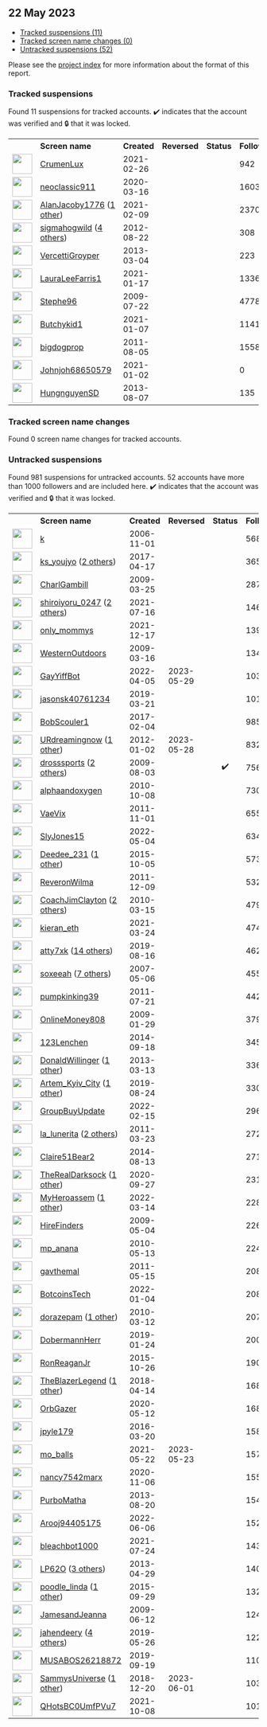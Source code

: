 ## 22 May 2023

* [Tracked suspensions (11)](#tracked-suspensions)
* [Tracked screen name changes (0)](#tracked-screen-name-changes)
* [Untracked suspensions (52)](#untracked-suspensions)

Please see the [project index](https://github.com/travisbrown/twitter-watch) for more information about the format of this report.

### Tracked suspensions

Found 11 suspensions for tracked accounts.
  ✔️ indicates that the account was verified and 🔒 that it was locked.

<table>
    <tr>
        <th></th>
        <th align="left">Screen name</th>
        <th align="left">Created</th>
        <th align="left">Reversed</th>
        <th align="left">Status</th>
        <th align="left">Followers</th>
        <th align="left">Ranking</th></tr>
    </tr>
        <tr>
            <td><a href="https://twitter.com/intent/user?user_id=1365395579027783685">
                <img src="https://pbs.twimg.com/profile_images/1365395694761164806/1JI7oAUQ_normal.jpg" width="40px" height="40px" align="center"/></a>
            </td>
            <td>
                <a href="https://twitter.com/CrumenLux">CrumenLux</a></td>
            <td>2021-02-26</td>
            <td></td>
            <td align="center"></td>
            <td>942</td>
            <td>12224</td>
        </tr>
        <tr>
            <td><a href="https://twitter.com/intent/user?user_id=1239656399782674432">
                <img src="https://pbs.twimg.com/profile_images/1570952351371894784/UErR5C6H_normal.jpg" width="40px" height="40px" align="center"/></a>
            </td>
            <td>
                <a href="https://twitter.com/neoclassic911">neoclassic911</a></td>
            <td>2020-03-16</td>
            <td></td>
            <td align="center"></td>
            <td>1603</td>
            <td>15998</td>
        </tr>
        <tr>
            <td><a href="https://twitter.com/intent/user?user_id=1359247990427426818">
                <img src="https://pbs.twimg.com/profile_images/1503471660028018688/cPn8EZXZ_normal.jpg" width="40px" height="40px" align="center"/></a>
            </td>
            <td>
                <a href="https://twitter.com/AlanJacoby1776">AlanJacoby1776</a>&nbsp;(<a href="https://api.memory.lol/v1/tw/id/1359247990427426818">1 other</a>)&nbsp;</td>
            <td>2021-02-09</td>
            <td></td>
            <td align="center"></td>
            <td>2370</td>
            <td>28478</td>
        </tr>
        <tr>
            <td><a href="https://twitter.com/intent/user?user_id=772784960">
                <img src="https://pbs.twimg.com/profile_images/1540355518333583360/QPqXxM-R_normal.jpg" width="40px" height="40px" align="center"/></a>
            </td>
            <td>
                <a href="https://twitter.com/sigmahogwild">sigmahogwild</a>&nbsp;(<a href="https://api.memory.lol/v1/tw/id/772784960">4 others</a>)&nbsp;</td>
            <td>2012-08-22</td>
            <td></td>
            <td align="center"></td>
            <td>308</td>
            <td>34944</td>
        </tr>
        <tr>
            <td><a href="https://twitter.com/intent/user?user_id=1240480488">
                <img src="https://pbs.twimg.com/profile_images/1586973692310888448/dT3eO2I2_normal.jpg" width="40px" height="40px" align="center"/></a>
            </td>
            <td>
                <a href="https://twitter.com/VercettiGroyper">VercettiGroyper</a></td>
            <td>2013-03-04</td>
            <td></td>
            <td align="center"></td>
            <td>223</td>
            <td>46343</td>
        </tr>
        <tr>
            <td><a href="https://twitter.com/intent/user?user_id=1350767890522398725">
                <img src="https://pbs.twimg.com/profile_images/1598815421205041155/NJK_Lq8q_normal.jpg" width="40px" height="40px" align="center"/></a>
            </td>
            <td>
                <a href="https://twitter.com/LauraLeeFarris1">LauraLeeFarris1</a></td>
            <td>2021-01-17</td>
            <td></td>
            <td align="center"></td>
            <td>1336</td>
            <td>64632</td>
        </tr>
        <tr>
            <td><a href="https://twitter.com/intent/user?user_id=59031002">
                <img src="https://pbs.twimg.com/profile_images/1538904970870800384/AY8c4hOc_normal.jpg" width="40px" height="40px" align="center"/></a>
            </td>
            <td>
                <a href="https://twitter.com/Stephe96">Stephe96</a></td>
            <td>2009-07-22</td>
            <td></td>
            <td align="center"></td>
            <td>4778</td>
            <td>66637</td>
        </tr>
        <tr>
            <td><a href="https://twitter.com/intent/user?user_id=1347132656719302658">
                <img src="https://pbs.twimg.com/profile_images/1597723080977178624/9gcKAbPa_normal.jpg" width="40px" height="40px" align="center"/></a>
            </td>
            <td>
                <a href="https://twitter.com/Butchykid1">Butchykid1</a></td>
            <td>2021-01-07</td>
            <td></td>
            <td align="center"></td>
            <td>1141</td>
            <td>69619</td>
        </tr>
        <tr>
            <td><a href="https://twitter.com/intent/user?user_id=348776201">
                <img src="https://pbs.twimg.com/profile_images/1467308573675900930/QyEIaCrG_normal.jpg" width="40px" height="40px" align="center"/></a>
            </td>
            <td>
                <a href="https://twitter.com/bigdogprop">bigdogprop</a></td>
            <td>2011-08-05</td>
            <td></td>
            <td align="center"></td>
            <td>1558</td>
            <td>85442</td>
        </tr>
        <tr>
            <td><a href="https://twitter.com/intent/user?user_id=1345393640802283522">
                <img src="https://abs.twimg.com/sticky/default_profile_images/default_profile_normal.png" width="40px" height="40px" align="center"/></a>
            </td>
            <td>
                <a href="https://twitter.com/Johnjoh68650579">Johnjoh68650579</a></td>
            <td>2021-01-02</td>
            <td></td>
            <td align="center"></td>
            <td>0</td>
            <td>88785</td>
        </tr>
        <tr>
            <td><a href="https://twitter.com/intent/user?user_id=1652442991">
                <img src="https://pbs.twimg.com/profile_images/1194373857156595712/JYmnb0g5_normal.jpg" width="40px" height="40px" align="center"/></a>
            </td>
            <td>
                <a href="https://twitter.com/HungnguyenSD">HungnguyenSD</a></td>
            <td>2013-08-07</td>
            <td></td>
            <td align="center"></td>
            <td>135</td>
            <td>90704</td>
        </tr></table>

### Tracked screen name changes

Found 0 screen name changes for tracked accounts.

### Untracked suspensions

Found 981 suspensions for untracked accounts.
52 accounts have more than 1000 followers and are included here.
  ✔️ indicates that the account was verified and 🔒 that it was locked.

<table>
    <tr>
        <th></th>
        <th align="left">Screen name</th>
        <th align="left">Created</th>
        <th align="left">Reversed</th>
        <th align="left">Status</th>
        <th align="left">Followers</th>
    </tr>
        <tr>
            <td><a href="https://twitter.com/intent/user?user_id=11222">
                <img src="https://pbs.twimg.com/profile_images/1218053987796078592/qhRXk9D4_normal.jpg" width="40px" height="40px" align="center"/></a>
            </td>
            <td>
                <a href="https://twitter.com/k">k</a></td>
            <td>2006-11-01</td>
            <td></td>
            <td align="center"></td>
            <td>56873</td>
        </tr>
        <tr>
            <td><a href="https://twitter.com/intent/user?user_id=853953063190544387">
                <img src="https://pbs.twimg.com/profile_images/1598139803005898752/di6z6DbL_normal.jpg" width="40px" height="40px" align="center"/></a>
            </td>
            <td>
                <a href="https://twitter.com/ks_youjyo">ks_youjyo</a>&nbsp;(<a href="https://api.memory.lol/v1/tw/id/853953063190544387">2 others</a>)&nbsp;</td>
            <td>2017-04-17</td>
            <td></td>
            <td align="center"></td>
            <td>36515</td>
        </tr>
        <tr>
            <td><a href="https://twitter.com/intent/user?user_id=26521626">
                <img src="https://pbs.twimg.com/profile_images/735601313963225088/l6VkL4jY_normal.jpg" width="40px" height="40px" align="center"/></a>
            </td>
            <td>
                <a href="https://twitter.com/CharlGambill">CharlGambill</a></td>
            <td>2009-03-25</td>
            <td></td>
            <td align="center"></td>
            <td>28774</td>
        </tr>
        <tr>
            <td><a href="https://twitter.com/intent/user?user_id=1416008499272716297">
                <img src="https://pbs.twimg.com/profile_images/1504135352260341763/Bkm1TtHu_normal.jpg" width="40px" height="40px" align="center"/></a>
            </td>
            <td>
                <a href="https://twitter.com/shiroiyoru_0247">shiroiyoru_0247</a>&nbsp;(<a href="https://api.memory.lol/v1/tw/id/1416008499272716297">2 others</a>)&nbsp;</td>
            <td>2021-07-16</td>
            <td></td>
            <td align="center"></td>
            <td>14697</td>
        </tr>
        <tr>
            <td><a href="https://twitter.com/intent/user?user_id=1471826998452531206">
                <img src="https://pbs.twimg.com/profile_images/1589233517187178497/uQD0ZwoQ_normal.jpg" width="40px" height="40px" align="center"/></a>
            </td>
            <td>
                <a href="https://twitter.com/only_mommys">only_mommys</a></td>
            <td>2021-12-17</td>
            <td></td>
            <td align="center"></td>
            <td>13978</td>
        </tr>
        <tr>
            <td><a href="https://twitter.com/intent/user?user_id=24770136">
                <img src="https://pbs.twimg.com/profile_images/1875933160/RED_OUTLINED_normal.png" width="40px" height="40px" align="center"/></a>
            </td>
            <td>
                <a href="https://twitter.com/WesternOutdoors">WesternOutdoors</a></td>
            <td>2009-03-16</td>
            <td></td>
            <td align="center"></td>
            <td>13446</td>
        </tr>
        <tr>
            <td><a href="https://twitter.com/intent/user?user_id=1511272287244210181">
                <img src="https://pbs.twimg.com/profile_images/1512173238536732678/B6b8BQ_b_normal.jpg" width="40px" height="40px" align="center"/></a>
            </td>
            <td>
                <a href="https://twitter.com/GayYiffBot">GayYiffBot</a></td>
            <td>2022-04-05</td>
            <td>2023-05-29</td>
            <td align="center"></td>
            <td>10346</td>
        </tr>
        <tr>
            <td><a href="https://twitter.com/intent/user?user_id=1108877967457845248">
                <img src="https://pbs.twimg.com/profile_images/1598694275092316160/Qatm190W_normal.jpg" width="40px" height="40px" align="center"/></a>
            </td>
            <td>
                <a href="https://twitter.com/jasonsk40761234">jasonsk40761234</a></td>
            <td>2019-03-21</td>
            <td></td>
            <td align="center"></td>
            <td>10146</td>
        </tr>
        <tr>
            <td><a href="https://twitter.com/intent/user?user_id=827980751089963008">
                <img src="https://pbs.twimg.com/profile_images/889237441319768069/g9_ViM-F_normal.jpg" width="40px" height="40px" align="center"/></a>
            </td>
            <td>
                <a href="https://twitter.com/BobScouler1">BobScouler1</a></td>
            <td>2017-02-04</td>
            <td></td>
            <td align="center"></td>
            <td>9856</td>
        </tr>
        <tr>
            <td><a href="https://twitter.com/intent/user?user_id=453437056">
                <img src="https://pbs.twimg.com/profile_images/1899736696/rocks_normal.jpg" width="40px" height="40px" align="center"/></a>
            </td>
            <td>
                <a href="https://twitter.com/URdreamingnow">URdreamingnow</a>&nbsp;(<a href="https://api.memory.lol/v1/tw/id/453437056">1 other</a>)&nbsp;</td>
            <td>2012-01-02</td>
            <td>2023-05-28</td>
            <td align="center"></td>
            <td>8324</td>
        </tr>
        <tr>
            <td><a href="https://twitter.com/intent/user?user_id=62657173">
                <img src="https://pbs.twimg.com/profile_images/1476678814805598208/Zvu5tbPy_normal.jpg" width="40px" height="40px" align="center"/></a>
            </td>
            <td>
                <a href="https://twitter.com/drosssports">drosssports</a>&nbsp;(<a href="https://api.memory.lol/v1/tw/id/62657173">2 others</a>)&nbsp;</td>
            <td>2009-08-03</td>
            <td></td>
            <td align="center">✔️</td>
            <td>7568</td>
        </tr>
        <tr>
            <td><a href="https://twitter.com/intent/user?user_id=200190616">
                <img src="https://pbs.twimg.com/profile_images/1400561469/temple_small_normal.jpg" width="40px" height="40px" align="center"/></a>
            </td>
            <td>
                <a href="https://twitter.com/alphaandoxygen">alphaandoxygen</a></td>
            <td>2010-10-08</td>
            <td></td>
            <td align="center"></td>
            <td>7306</td>
        </tr>
        <tr>
            <td><a href="https://twitter.com/intent/user?user_id=402911521">
                <img src="https://pbs.twimg.com/profile_images/1568955350899892224/hZSG95WN_normal.jpg" width="40px" height="40px" align="center"/></a>
            </td>
            <td>
                <a href="https://twitter.com/VaeVix">VaeVix</a></td>
            <td>2011-11-01</td>
            <td></td>
            <td align="center"></td>
            <td>6556</td>
        </tr>
        <tr>
            <td><a href="https://twitter.com/intent/user?user_id=1521982343556128768">
                <img src="https://pbs.twimg.com/profile_images/1588222821309751301/Yqb5ktF0_normal.jpg" width="40px" height="40px" align="center"/></a>
            </td>
            <td>
                <a href="https://twitter.com/SlyJones15">SlyJones15</a></td>
            <td>2022-05-04</td>
            <td></td>
            <td align="center"></td>
            <td>6344</td>
        </tr>
        <tr>
            <td><a href="https://twitter.com/intent/user?user_id=3868881826">
                <img src="https://pbs.twimg.com/profile_images/1281099989133991936/y9ZjRozQ_normal.jpg" width="40px" height="40px" align="center"/></a>
            </td>
            <td>
                <a href="https://twitter.com/Deedee_231">Deedee_231</a>&nbsp;(<a href="https://api.memory.lol/v1/tw/id/3868881826">1 other</a>)&nbsp;</td>
            <td>2015-10-05</td>
            <td></td>
            <td align="center"></td>
            <td>5735</td>
        </tr>
        <tr>
            <td><a href="https://twitter.com/intent/user?user_id=432145626">
                <img src="https://pbs.twimg.com/profile_images/1326099684654510080/NFXsxS7X_normal.jpg" width="40px" height="40px" align="center"/></a>
            </td>
            <td>
                <a href="https://twitter.com/ReveronWilma">ReveronWilma</a></td>
            <td>2011-12-09</td>
            <td></td>
            <td align="center"></td>
            <td>5321</td>
        </tr>
        <tr>
            <td><a href="https://twitter.com/intent/user?user_id=123258783">
                <img src="https://pbs.twimg.com/profile_images/1324503642720948224/_l7k6KJj_normal.jpg" width="40px" height="40px" align="center"/></a>
            </td>
            <td>
                <a href="https://twitter.com/CoachJimClayton">CoachJimClayton</a>&nbsp;(<a href="https://api.memory.lol/v1/tw/id/123258783">2 others</a>)&nbsp;</td>
            <td>2010-03-15</td>
            <td></td>
            <td align="center"></td>
            <td>4791</td>
        </tr>
        <tr>
            <td><a href="https://twitter.com/intent/user?user_id=1374754215336108036">
                <img src="https://pbs.twimg.com/profile_images/1535314201169653760/ARG2elVq_normal.jpg" width="40px" height="40px" align="center"/></a>
            </td>
            <td>
                <a href="https://twitter.com/kieran_eth">kieran_eth</a></td>
            <td>2021-03-24</td>
            <td></td>
            <td align="center"></td>
            <td>4740</td>
        </tr>
        <tr>
            <td><a href="https://twitter.com/intent/user?user_id=1162416262896640002">
                <img src="https://pbs.twimg.com/profile_images/1593305151548362752/Xv4_fFmd_normal.jpg" width="40px" height="40px" align="center"/></a>
            </td>
            <td>
                <a href="https://twitter.com/atty7xk">atty7xk</a>&nbsp;(<a href="https://api.memory.lol/v1/tw/id/1162416262896640002">14 others</a>)&nbsp;</td>
            <td>2019-08-16</td>
            <td></td>
            <td align="center"></td>
            <td>4624</td>
        </tr>
        <tr>
            <td><a href="https://twitter.com/intent/user?user_id=5815162">
                <img src="https://pbs.twimg.com/profile_images/1594606843464011776/kMZqkzTm_normal.jpg" width="40px" height="40px" align="center"/></a>
            </td>
            <td>
                <a href="https://twitter.com/soxeeah">soxeeah</a>&nbsp;(<a href="https://api.memory.lol/v1/tw/id/5815162">7 others</a>)&nbsp;</td>
            <td>2007-05-06</td>
            <td></td>
            <td align="center"></td>
            <td>4554</td>
        </tr>
        <tr>
            <td><a href="https://twitter.com/intent/user?user_id=339707551">
                <img src="https://pbs.twimg.com/profile_images/1525724357506498561/5hgBzzKM_normal.jpg" width="40px" height="40px" align="center"/></a>
            </td>
            <td>
                <a href="https://twitter.com/pumpkinking39">pumpkinking39</a></td>
            <td>2011-07-21</td>
            <td></td>
            <td align="center"></td>
            <td>4422</td>
        </tr>
        <tr>
            <td><a href="https://twitter.com/intent/user?user_id=19720525">
                <img src="https://pbs.twimg.com/profile_images/987143424359841792/qpdC1C4o_normal.jpg" width="40px" height="40px" align="center"/></a>
            </td>
            <td>
                <a href="https://twitter.com/OnlineMoney808">OnlineMoney808</a></td>
            <td>2009-01-29</td>
            <td></td>
            <td align="center"></td>
            <td>3790</td>
        </tr>
        <tr>
            <td><a href="https://twitter.com/intent/user?user_id=2817931146">
                <img src="https://pbs.twimg.com/profile_images/1538680419486425090/pTFWZJIe_normal.jpg" width="40px" height="40px" align="center"/></a>
            </td>
            <td>
                <a href="https://twitter.com/123Lenchen">123Lenchen</a></td>
            <td>2014-09-18</td>
            <td></td>
            <td align="center"></td>
            <td>3451</td>
        </tr>
        <tr>
            <td><a href="https://twitter.com/intent/user?user_id=1264621717">
                <img src="https://pbs.twimg.com/profile_images/1484221146824388609/-JXFeqs-_normal.jpg" width="40px" height="40px" align="center"/></a>
            </td>
            <td>
                <a href="https://twitter.com/DonaldWillinger">DonaldWillinger</a>&nbsp;(<a href="https://api.memory.lol/v1/tw/id/1264621717">1 other</a>)&nbsp;</td>
            <td>2013-03-13</td>
            <td></td>
            <td align="center"></td>
            <td>3362</td>
        </tr>
        <tr>
            <td><a href="https://twitter.com/intent/user?user_id=1165240565073612800">
                <img src="https://pbs.twimg.com/profile_images/1566751415468449793/aTDUELlG_normal.jpg" width="40px" height="40px" align="center"/></a>
            </td>
            <td>
                <a href="https://twitter.com/Artem_Kyiv_City">Artem_Kyiv_City</a>&nbsp;(<a href="https://api.memory.lol/v1/tw/id/1165240565073612800">1 other</a>)&nbsp;</td>
            <td>2019-08-24</td>
            <td></td>
            <td align="center"></td>
            <td>3301</td>
        </tr>
        <tr>
            <td><a href="https://twitter.com/intent/user?user_id=1493517692736708610">
                <img src="https://pbs.twimg.com/profile_images/1594436673857032192/CQlXhYur_normal.jpg" width="40px" height="40px" align="center"/></a>
            </td>
            <td>
                <a href="https://twitter.com/GroupBuyUpdate">GroupBuyUpdate</a></td>
            <td>2022-02-15</td>
            <td></td>
            <td align="center"></td>
            <td>2966</td>
        </tr>
        <tr>
            <td><a href="https://twitter.com/intent/user?user_id=270670821">
                <img src="https://pbs.twimg.com/profile_images/1157449056672788482/bW-kbsWs_normal.jpg" width="40px" height="40px" align="center"/></a>
            </td>
            <td>
                <a href="https://twitter.com/la_lunerita">la_lunerita</a>&nbsp;(<a href="https://api.memory.lol/v1/tw/id/270670821">2 others</a>)&nbsp;</td>
            <td>2011-03-23</td>
            <td></td>
            <td align="center"></td>
            <td>2723</td>
        </tr>
        <tr>
            <td><a href="https://twitter.com/intent/user?user_id=2729828360">
                <img src="https://pbs.twimg.com/profile_images/788139825845141505/MS3EG9hw_normal.jpg" width="40px" height="40px" align="center"/></a>
            </td>
            <td>
                <a href="https://twitter.com/Claire51Bear2">Claire51Bear2</a></td>
            <td>2014-08-13</td>
            <td></td>
            <td align="center"></td>
            <td>2711</td>
        </tr>
        <tr>
            <td><a href="https://twitter.com/intent/user?user_id=1310104822880714752">
                <img src="https://pbs.twimg.com/profile_images/1587881421837778945/-Odi0Fsp_normal.png" width="40px" height="40px" align="center"/></a>
            </td>
            <td>
                <a href="https://twitter.com/TheRealDarksock">TheRealDarksock</a>&nbsp;(<a href="https://api.memory.lol/v1/tw/id/1310104822880714752">1 other</a>)&nbsp;</td>
            <td>2020-09-27</td>
            <td></td>
            <td align="center"></td>
            <td>2314</td>
        </tr>
        <tr>
            <td><a href="https://twitter.com/intent/user?user_id=1503456224376885253">
                <img src="https://pbs.twimg.com/profile_images/1573555373302235137/vgySs9NC_normal.jpg" width="40px" height="40px" align="center"/></a>
            </td>
            <td>
                <a href="https://twitter.com/MyHeroassem">MyHeroassem</a>&nbsp;(<a href="https://api.memory.lol/v1/tw/id/1503456224376885253">1 other</a>)&nbsp;</td>
            <td>2022-03-14</td>
            <td></td>
            <td align="center"></td>
            <td>2289</td>
        </tr>
        <tr>
            <td><a href="https://twitter.com/intent/user?user_id=37717935">
                <img src="https://pbs.twimg.com/profile_images/208665139/lens_logo_normal.jpg" width="40px" height="40px" align="center"/></a>
            </td>
            <td>
                <a href="https://twitter.com/HireFinders">HireFinders</a></td>
            <td>2009-05-04</td>
            <td></td>
            <td align="center"></td>
            <td>2265</td>
        </tr>
        <tr>
            <td><a href="https://twitter.com/intent/user?user_id=143519266">
                <img src="https://pbs.twimg.com/profile_images/3059949113/9ab09c2064603e37ba58513c7e337546_normal.jpeg" width="40px" height="40px" align="center"/></a>
            </td>
            <td>
                <a href="https://twitter.com/mp_anana">mp_anana</a></td>
            <td>2010-05-13</td>
            <td></td>
            <td align="center"></td>
            <td>2242</td>
        </tr>
        <tr>
            <td><a href="https://twitter.com/intent/user?user_id=299171642">
                <img src="https://pbs.twimg.com/profile_images/1576530674969870337/X3QhenIX_normal.jpg" width="40px" height="40px" align="center"/></a>
            </td>
            <td>
                <a href="https://twitter.com/gavthemal">gavthemal</a></td>
            <td>2011-05-15</td>
            <td></td>
            <td align="center"></td>
            <td>2087</td>
        </tr>
        <tr>
            <td><a href="https://twitter.com/intent/user?user_id=1478241183793127425">
                <img src="https://pbs.twimg.com/profile_images/1556700646811865088/5QVje0Ff_normal.jpg" width="40px" height="40px" align="center"/></a>
            </td>
            <td>
                <a href="https://twitter.com/BotcoinsTech">BotcoinsTech</a></td>
            <td>2022-01-04</td>
            <td></td>
            <td align="center"></td>
            <td>2084</td>
        </tr>
        <tr>
            <td><a href="https://twitter.com/intent/user?user_id=122411197">
                <img src="https://pbs.twimg.com/profile_images/1514574363948994563/yPCyQ5Rr_normal.jpg" width="40px" height="40px" align="center"/></a>
            </td>
            <td>
                <a href="https://twitter.com/dorazepam">dorazepam</a>&nbsp;(<a href="https://api.memory.lol/v1/tw/id/122411197">1 other</a>)&nbsp;</td>
            <td>2010-03-12</td>
            <td></td>
            <td align="center"></td>
            <td>2076</td>
        </tr>
        <tr>
            <td><a href="https://twitter.com/intent/user?user_id=1088537464145362946">
                <img src="https://pbs.twimg.com/profile_images/1088537828252884993/Hsj_L8VH_normal.jpg" width="40px" height="40px" align="center"/></a>
            </td>
            <td>
                <a href="https://twitter.com/DobermannHerr">DobermannHerr</a></td>
            <td>2019-01-24</td>
            <td></td>
            <td align="center"></td>
            <td>2003</td>
        </tr>
        <tr>
            <td><a href="https://twitter.com/intent/user?user_id=4021698558">
                <img src="https://pbs.twimg.com/profile_images/1057643878487068673/z0adkx4g_normal.jpg" width="40px" height="40px" align="center"/></a>
            </td>
            <td>
                <a href="https://twitter.com/RonReaganJr">RonReaganJr</a></td>
            <td>2015-10-26</td>
            <td></td>
            <td align="center"></td>
            <td>1909</td>
        </tr>
        <tr>
            <td><a href="https://twitter.com/intent/user?user_id=985232152987144193">
                <img src="https://pbs.twimg.com/profile_images/1595813751072215043/BGeD-ogQ_normal.jpg" width="40px" height="40px" align="center"/></a>
            </td>
            <td>
                <a href="https://twitter.com/TheBlazerLegend">TheBlazerLegend</a>&nbsp;(<a href="https://api.memory.lol/v1/tw/id/985232152987144193">1 other</a>)&nbsp;</td>
            <td>2018-04-14</td>
            <td></td>
            <td align="center"></td>
            <td>1685</td>
        </tr>
        <tr>
            <td><a href="https://twitter.com/intent/user?user_id=1260340151248510977">
                <img src="https://pbs.twimg.com/profile_images/1596551542349258752/AgRHbDTR_normal.jpg" width="40px" height="40px" align="center"/></a>
            </td>
            <td>
                <a href="https://twitter.com/OrbGazer">OrbGazer</a></td>
            <td>2020-05-12</td>
            <td></td>
            <td align="center"></td>
            <td>1682</td>
        </tr>
        <tr>
            <td><a href="https://twitter.com/intent/user?user_id=711634477336829952">
                <img src="https://pbs.twimg.com/profile_images/749778490782736384/K7NzZCv4_normal.jpg" width="40px" height="40px" align="center"/></a>
            </td>
            <td>
                <a href="https://twitter.com/jpyle179">jpyle179</a></td>
            <td>2016-03-20</td>
            <td></td>
            <td align="center"></td>
            <td>1589</td>
        </tr>
        <tr>
            <td><a href="https://twitter.com/intent/user?user_id=1396178862988349445">
                <img src="https://pbs.twimg.com/profile_images/1501423351973122051/zy-g8IvO_normal.jpg" width="40px" height="40px" align="center"/></a>
            </td>
            <td>
                <a href="https://twitter.com/mo_balls">mo_balls</a></td>
            <td>2021-05-22</td>
            <td>2023-05-23</td>
            <td align="center"></td>
            <td>1573</td>
        </tr>
        <tr>
            <td><a href="https://twitter.com/intent/user?user_id=1324688537678209024">
                <img src="https://pbs.twimg.com/profile_images/1324689295899283459/ApDaUOh0_normal.jpg" width="40px" height="40px" align="center"/></a>
            </td>
            <td>
                <a href="https://twitter.com/nancy7542marx">nancy7542marx</a></td>
            <td>2020-11-06</td>
            <td></td>
            <td align="center"></td>
            <td>1551</td>
        </tr>
        <tr>
            <td><a href="https://twitter.com/intent/user?user_id=1684756272">
                <img src="https://pbs.twimg.com/profile_images/1509907910729502724/GsovwSJL_normal.jpg" width="40px" height="40px" align="center"/></a>
            </td>
            <td>
                <a href="https://twitter.com/PurboMatha">PurboMatha</a></td>
            <td>2013-08-20</td>
            <td></td>
            <td align="center"></td>
            <td>1542</td>
        </tr>
        <tr>
            <td><a href="https://twitter.com/intent/user?user_id=1533661003019431936">
                <img src="https://pbs.twimg.com/profile_images/1536581174499360773/n8HAZ12I_normal.jpg" width="40px" height="40px" align="center"/></a>
            </td>
            <td>
                <a href="https://twitter.com/Arooj94405175">Arooj94405175</a></td>
            <td>2022-06-06</td>
            <td></td>
            <td align="center"></td>
            <td>1525</td>
        </tr>
        <tr>
            <td><a href="https://twitter.com/intent/user?user_id=1419038259485741057">
                <img src="https://pbs.twimg.com/profile_images/1544464155503116290/7nXw0EI3_normal.jpg" width="40px" height="40px" align="center"/></a>
            </td>
            <td>
                <a href="https://twitter.com/bleachbot1000">bleachbot1000</a></td>
            <td>2021-07-24</td>
            <td></td>
            <td align="center"></td>
            <td>1432</td>
        </tr>
        <tr>
            <td><a href="https://twitter.com/intent/user?user_id=1388439895">
                <img src="https://pbs.twimg.com/profile_images/1393308819682377738/Xze0t8g3_normal.jpg" width="40px" height="40px" align="center"/></a>
            </td>
            <td>
                <a href="https://twitter.com/LP62O">LP62O</a>&nbsp;(<a href="https://api.memory.lol/v1/tw/id/1388439895">3 others</a>)&nbsp;</td>
            <td>2013-04-29</td>
            <td></td>
            <td align="center"></td>
            <td>1401</td>
        </tr>
        <tr>
            <td><a href="https://twitter.com/intent/user?user_id=3730158073">
                <img src="https://pbs.twimg.com/profile_images/1153781096884002817/8xTsds3j_normal.jpg" width="40px" height="40px" align="center"/></a>
            </td>
            <td>
                <a href="https://twitter.com/poodle_linda">poodle_linda</a>&nbsp;(<a href="https://api.memory.lol/v1/tw/id/3730158073">1 other</a>)&nbsp;</td>
            <td>2015-09-29</td>
            <td></td>
            <td align="center"></td>
            <td>1326</td>
        </tr>
        <tr>
            <td><a href="https://twitter.com/intent/user?user_id=46731492">
                <img src="https://pbs.twimg.com/profile_images/1588266547755171840/_eGQLhZJ_normal.jpg" width="40px" height="40px" align="center"/></a>
            </td>
            <td>
                <a href="https://twitter.com/JamesandJeanna">JamesandJeanna</a></td>
            <td>2009-06-12</td>
            <td></td>
            <td align="center"></td>
            <td>1240</td>
        </tr>
        <tr>
            <td><a href="https://twitter.com/intent/user?user_id=1132513123598909441">
                <img src="https://pbs.twimg.com/profile_images/1598156681867055104/4tJZXEjM_normal.jpg" width="40px" height="40px" align="center"/></a>
            </td>
            <td>
                <a href="https://twitter.com/jahendeery">jahendeery</a>&nbsp;(<a href="https://api.memory.lol/v1/tw/id/1132513123598909441">4 others</a>)&nbsp;</td>
            <td>2019-05-26</td>
            <td></td>
            <td align="center"></td>
            <td>1221</td>
        </tr>
        <tr>
            <td><a href="https://twitter.com/intent/user?user_id=1174768031458836480">
                <img src="https://pbs.twimg.com/profile_images/1544967269087846403/xRiIbLhS_normal.jpg" width="40px" height="40px" align="center"/></a>
            </td>
            <td>
                <a href="https://twitter.com/MUSABOS26218872">MUSABOS26218872</a></td>
            <td>2019-09-19</td>
            <td></td>
            <td align="center"></td>
            <td>1106</td>
        </tr>
        <tr>
            <td><a href="https://twitter.com/intent/user?user_id=1075789067051298821">
                <img src="https://pbs.twimg.com/profile_images/1114598647788781568/vAFi-NKK_normal.jpg" width="40px" height="40px" align="center"/></a>
            </td>
            <td>
                <a href="https://twitter.com/SammysUniverse">SammysUniverse</a>&nbsp;(<a href="https://api.memory.lol/v1/tw/id/1075789067051298821">1 other</a>)&nbsp;</td>
            <td>2018-12-20</td>
            <td>2023-06-01</td>
            <td align="center"></td>
            <td>1035</td>
        </tr>
        <tr>
            <td><a href="https://twitter.com/intent/user?user_id=1446323484729167890">
                <img src="https://pbs.twimg.com/profile_images/1446338494880698398/w4aMOQAL_normal.jpg" width="40px" height="40px" align="center"/></a>
            </td>
            <td>
                <a href="https://twitter.com/QHotsBC0UmfPVu7">QHotsBC0UmfPVu7</a></td>
            <td>2021-10-08</td>
            <td></td>
            <td align="center"></td>
            <td>1018</td>
        </tr></table>
